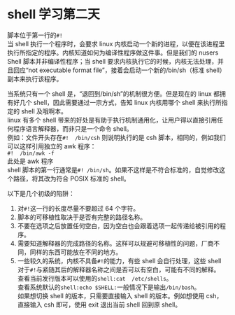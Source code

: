 # shell 学习第二天

脚本位于第一行的`#!`  
当 shell 执行一个程序时，会要求 linux 内核启动一个新的进程，以便在该进程里执行所指定的程序。内核知道如何为编译性程序做这件事。但是我们的 nusers Shell 脚本并非编译性程序；当 shell 要求内核执行它的时候，内核无法处理，并且回应“not executable format file”，接着会启动一个新的/bin/sh（标准 shell）副本来执行该程序。
 
当系统只有一个 shell 是，“退回到/bin/sh”的机制很方便。但是现在的 linux 都拥有好几个 shell，因此需要通过一宗方式，告知 linux 内核用哪个 shell 来执行所指定的 shell 及哦啊本。  
linux 有多个 shell 带来的好处是有助于执行机制通用化，让用户得以直接引用任何程序语言解释器，而非只是一个命令 shell。  
例如：文件开头存在```#!  /bin/csh``` 则说明执行的是 csh 脚本，相同的，例如我们可以这样引用独立的 awk 程序：  
```#!  /bin/awk -f```  
此处是 awk 程序  
shell 脚本的第一行通常是```#! /bin/sh```。如果不这样是不符合标准的，自觉修改这个路径，将其改为符合 POSIX 标准的 shell。

 
以下是几个初级的陷阱：  
1. 对```#!```这一行的长度尽量不要超过 64 个字符。
2. 脚本的可移植性取决于是否有完整的路径名称。
3. 不要在选项之后放置任何空白，因为空白也会跟着选项一起传递给被引用的程序。
4. 需要知道解释器的完成路径的名称。这样可以规避可移植性的问题，厂商不同，同样的东西可能放在不同的地方。
5. 一些较久的系统，内核不具备```#!```的能力，有些 shell 会自行处理，这些 shell 对于```#!```与紧随其后的解释器名称之间是否可以有空白，可能有不同的解释。  
查看当前发行版本可以使用的```shell:cat  /etc/shells```。  
查看系统默认的```shell:echo $SHELL:```一般情况下是输出```/bin/bash```。  
如果想切换 shell 的版本，只需要直接输入 shell 的版本。例如想使用 csh，直接输入 csh 即可，使用 exit 退出当前 shell 回到原 shell。